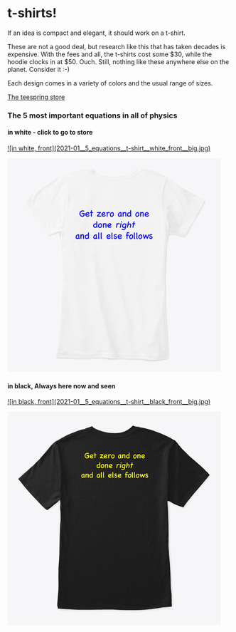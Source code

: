 # t-shirts!

If an idea is compact and elegant, it should work on a t-shirt.



These are not a good deal, but research like this that has taken
decades is expensive. With the fees and all, the t-shirts cost
some $30, while the hoodie clocks in at $50. Ouch. Still, nothing
like these anywhere else on the planet. Consider it :-)

Each design comes in a variety of colors and the usual range of sizes.

[The teespring store](https://teespring.com/stores/visualphysics)

### The 5 most important equations in all of physics

#### in white - click to go to store

<a href="https://teespring.com/get-zero-and-one-done-right">
![in white, front](2021-01__5_equations__t-shirt__white_front__big.jpg)

![in white, back](2021-01__5_equations__t-shirt__white_back__big.jpg)
</a>

#### in black, Always here now and seen

<a href="https://teespring.com/always-here-now-and-seen">
![in black, front](2021-01__5_equations__t-shirt__black_front__big.jpg)

![in black, back](2021-01__5_equations__t-shirt__black_back__big.jpg)
</a>
